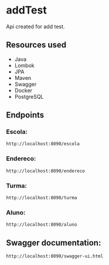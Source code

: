 # addTest

<p>Api created for add test.</p>

## Resources used
- Java
- Lombok
- JPA
- Maven
- Swagger
- Docker
- PostgreSQL

## Endpoints

### Escola:
```http://localhost:8090/escola```

### Endereco:
```http://localhost:8090/endereco```

### Turma:
```http://localhost:8090/turma```

### Aluno:
```http://localhost:8090/aluno```

## Swagger documentation:
```http://localhost:8090/swagger-ui.html```
